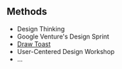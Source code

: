##  Methods

* Design Thinking
* Google Venture's Design Sprint
* [Draw Toast](http://www.drawtoast.com/)
* User-Centered Design Workshop
* ...
